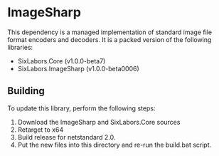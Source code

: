# ImageSharp

This dependency is a managed implementation of standard image file format encoders and decoders. It is a packed version of the following libraries:

* SixLabors.Core (v1.0.0-beta7)
* SixLabors.ImageSharp (v1.0.0-beta0006)

## Building

To update this library, perform the following steps:

1. Download the ImageSharp and SixLabors.Core sources
2. Retarget to x64
3. Build release for netstandard 2.0.
4. Put the new files into this directory and re-run the build.bat script.